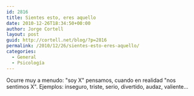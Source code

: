 ```yaml
---
id: 2816
title: Sientes esto, eres aquello
date: 2010-12-26T18:34:50+00:00
author: Jorge Cortell
layout: post
guid: http://cortell.net/blog/?p=2816
permalink: /2010/12/26/sientes-esto-eres-aquello/
categories:
  - General
  - Psicología
---
```

Ocurre muy a menudo: "soy X" pensamos, cuando en realidad "nos sentimos X". Ejemplos: inseguro, triste, serio, divertido, audaz, valiente...